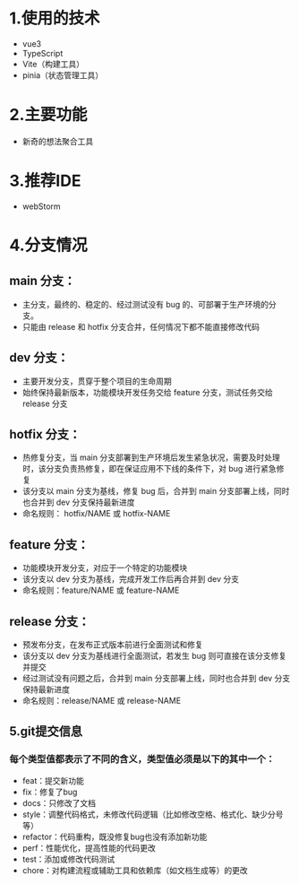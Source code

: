 
# 1.使用的技术
- vue3
- TypeScript
- Vite（构建工具）
- pinia（状态管理工具）

# 2.主要功能
- 新奇的想法聚合工具

# 3.推荐IDE
- webStorm

# 4.分支情况
## main 分支：
- 主分支，最终的、稳定的、经过测试没有 bug 的、可部署于生产环境的分支。
- 只能由 release 和 hotfix 分支合并，任何情况下都不能直接修改代码
## dev 分支：
- 主要开发分支，贯穿于整个项目的生命周期
- 始终保持最新版本，功能模块开发任务交给 feature 分支，测试任务交给 release 分支
## hotfix 分支：
- 热修复分支，当 main 分支部署到生产环境后发生紧急状况，需要及时处理时，该分支负责热修复，即在保证应用不下线的条件下，对 bug 进行紧急修复 
- 该分支以 main 分支为基线，修复 bug 后，合并到 main 分支部署上线，同时也合并到 dev 分支保持最新进度 
- 命名规则： hotfix/NAME 或 hotfix-NAME
## feature 分支：
- 功能模块开发分支，对应于一个特定的功能模块 
- 该分支以 dev 分支为基线，完成开发工作后再合并到 dev 分支 
- 命名规则：feature/NAME 或 feature-NAME
## release 分支：
- 预发布分支，在发布正式版本前进行全面测试和修复 
- 该分支以 dev 分支为基线进行全面测试，若发生 bug 则可直接在该分支修复并提交 
- 经过测试没有问题之后，合并到 main 分支部署上线，同时也合并到 dev 分支保持最新进度 
- 命名规则：release/NAME 或 release-NAME

## 5.git提交信息
### 每个类型值都表示了不同的含义，类型值必须是以下的其中一个：
- feat：提交新功能
- fix：修复了bug
- docs：只修改了文档
- style：调整代码格式，未修改代码逻辑（比如修改空格、格式化、缺少分号等）
- refactor：代码重构，既没修复bug也没有添加新功能
- perf：性能优化，提高性能的代码更改
- test：添加或修改代码测试
- chore：对构建流程或辅助工具和依赖库（如文档生成等）的更改
